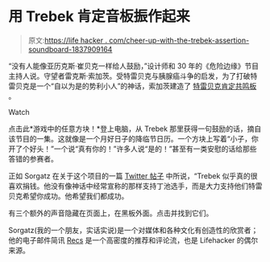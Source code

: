# 用 Trebek 肯定音板振作起来

> 原文:[https://life hacker . com/cheer-up-with-the-trebek-assertion-soundboard-1837909164](https://lifehacker.com/cheer-up-with-the-trebek-affirmation-soundboard-1837909164)

“没有人能像亚历克斯·崔贝克一样给人鼓励，”设计师和 30 年的《危险边缘》节目主持人说。守望者雷克斯·索加茨。受特雷贝克与胰腺癌斗争的启发，为了打破特雷贝克是一个“自以为是的势利小人”的神话，索加茨建造了 [特雷贝克肯定共鸣板](http://trebek-affirmations.com/) 。

Watch

点击此*游戏中的任意方块！*登上电脑，从 Trebek 那里获得一句鼓励的话，摘自该节目的一集。这就像是一个月好日子的降临节日历。一个方块上写着“小子，你开了个好头！”一个说“真有你的！”许多人说“是的！”甚至有一类安慰的话给那些答错的参赛者。

正如 Sorgatz 在关于这个项目的一篇 [Twitter 帖子](https://twitter.com/fimoculous/status/1168920990610591748) 中所说，“Trebek 似乎真的很喜欢捐钱。他没有像神话中经常宣称的那样支持丁池选手，而是大力支持他们特雷贝克希望你成功。他希望我们都成功。

有三个额外的声音隐藏在页面上，在黑板外面。点击并找到它们。

Sorgatz(我的一个朋友，实话实说)是一个对媒体和各种文化有创造性的欣赏者；他的电子邮件简讯 [Recs](http://fimoculous.com/recs/) 是一个高密度的推荐和评论流，也是 Lifehacker 的偶尔来源。